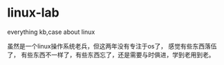 # linux-lab
everything kb,case about linux 

虽然是一个linux操作系统老兵，但这两年没有专注于os了， 感觉有些东西落伍了， 有些东西不一样了，有些东西忘了，还是需要与时俱进，学到老用到老。
